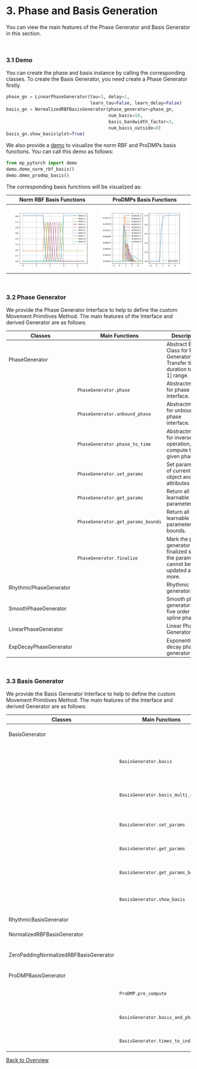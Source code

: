 # 3. Phase and Basis Generation
You can view the main features of the Phase Generator and Basis Generator in this section.

&nbsp;
### 3.1 Demo

You can create the phase and basis instance by calling the corresponding classes. To create the Basis Generator, you need create a Phase Generator firstly. 

```python
phase_gn = LinearPhaseGenerator(tau=3, delay=1,
                                learn_tau=False, learn_delay=False)
basis_gn = NormalizedRBFBasisGenerator(phase_generator=phase_gn,
                                       num_basis=10,
                                       basis_bandwidth_factor=3,
                                       num_basis_outside=0)
basis_gn.show_basis(plot=True)
```

We also provide a [demo](../mp_pytorch/demo/demo_basis_gn.py) to visualize the norm RBF and ProDMPs basis functions.
You can call this demo as follows:
```python
from mp_pytorch import demo
demo.demo_norm_rbf_basis()
demo.dmmo_prodmp_basis()
```
The corresponding basis functions will be visualized as:

| Norm RBF Basis Functions             | ProDMPs Basis Functions           |
|--------------------------------------|-----------------------------------|
| ![image](../img/basis_norm_rbf.png)  | ![image](../img/basis_prodmp.png) |

&nbsp;
### 3.2 Phase Generator
We provide the Phase Generator Interface to help to define the custom Movement Primitives Method. 
The main features of the Interface and derived Generator are as follows: 

| Classes                | Main Functions                                    | Description                                                                                                   |
|------------------------|---------------------------------------------------|---------------------------------------------------------------------------------------------------------------|
| PhaseGenerator         |                                                   | Abstract Basic Class for Phase Generators. Transfer time duration to [0, 1] range.                            |
|                        | `PhaseGenerator.phase`                            | Abstractmethod for phase interface.                                                                           |
|                        | `PhaseGenerator.unbound_phase`                    | Abstractmethod for unbound phase interface.                                                                   |
|                        | `PhaseGenerator.phase_to_time`                    | Abstractmethod for inverse operation, compute times given phase.                                              |
|                        | `PhaseGenerator.set_params`                       | Set parameters of current object and attributes                                                               |
|                        | `PhaseGenerator.get_params`                       | Return all learnable parameters.                                                                              |
|                        | `PhaseGenerator.get_params_bounds`                | Return all learnable parameters' bounds.                                                                      |
|                        | `PhaseGenerator.finalize`                         | Mark the phase generator as finalized so that the parameters cannot be updated any more.                      |
| RhythmicPhaseGenerator |                                                   | Rhythmic phase generator.                                                                                     |
| SmoothPhaseGenerator   |                                                   | Smooth phase generator with five order spline phase                                                           |
| LinearPhaseGenerator   |                                                   | Linear Phase Generator                                                                                        |
| ExpDecayPhaseGenerator |                                                   | Exponential decay phase generator                                                                             |

&nbsp;
### 3.3 Basis Generator
We provide the Basis Generator Interface to help to define the custom Movement Primitives Method. 
The main features of the Interface and derived Generator are as follows: 

| Classes                                 | Main Functions                                    | Description                                                              |
|-----------------------------------------|---------------------------------------------------|--------------------------------------------------------------------------|
| BasisGenerator                          |                                                   | Abstract Basic Class for Basis Generators                                |
|                                         | `BasisGenerator.basis`                            | Abstractmethod to generate value of single basis function at given time. |
|                                         | `BasisGenerator.basis_multi_dofs`                 | Interface to generate basis functions for multi-dof at given time        |
|                                         | `BasisGenerator.set_params`                       | Set parameters of current object and attributes                          |
|                                         | `BasisGenerator.get_params`                       | Return all learnable parameters                                          |
|                                         | `BasisGenerator.get_params_bounds`                | Return all learnable parameters' bounds                                  |
|                                         | `BasisGenerator.show_basis`                       | Visualize the basis functions for debug usage                            |
| RhythmicBasisGenerator                  |                                                   | Rhythmic Basis Generator                                                 |
| NormalizedRBFBasisGenerator             |                                                   | Normalized RBF basis generator                                           |
| ZeroPaddingNormalizedRBFBasisGenerator  |                                                   | Normalized RBF with zero padding basis generator                         |
| ProDMPBasisGenerator                    |                                                   | ProDMP basis generator                                                   |
|                                         | `ProDMP.pre_compute`                              | Precompute basis functions and other stuff.                              |
|                                         | `BasisGenerator.basis_and_phase`                  | Set basis and phase for the rhythmic basis generator                     |
|                                         | `BasisGenerator.times_to_indices`                 | Map time points to pre-compute indices                                   |

[Back to Overview](./)